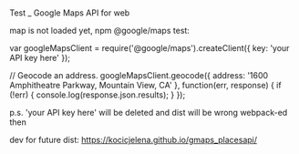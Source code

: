 # 
Test _ Google Maps API  for web


map is not loaded yet, npm @google/maps test:

var googleMapsClient = require('@google/maps').createClient({
  key: 'your API key here'
});

// Geocode an address.
googleMapsClient.geocode({
  address: '1600 Amphitheatre Parkway, Mountain View, CA'
}, function(err, response) {
  if (!err) {
    console.log(response.json.results);
  }
});


p.s.
'your API key here' will be deleted and dist will be wrong webpack-ed then


dev for future dist: https://kocicjelena.github.io/gmaps_placesapi/
